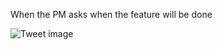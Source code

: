 When the PM asks when the feature will be done


![Tweet image](/asset/crosspoast/GTwlsZ5b0AALFiA.png)

